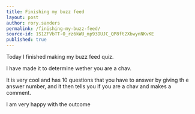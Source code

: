 ```yaml
---
title: Finishing my buzz feed
layout: post
author: rory.sanders
permalink: /finishing-my-buzz-feed/
source-id: 1S1ZFVbTT-O_rz6kWU_mp93DUJC_QP8ft2XbwynNKvKE
published: true
---
```

Today I finished making my buzz feed quiz. 

I have made it to determine wether you are a chav.

It is very cool and has 10 questions that you have to answer by giving th e answer number, and it then tells you if you are a chav and makes a comment.

I am very happy with the outcome

